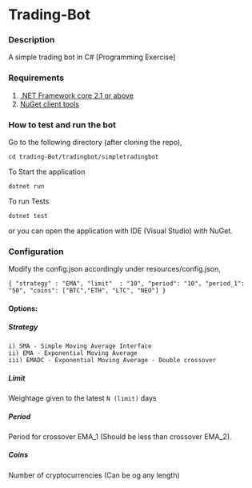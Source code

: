 # Trading-Bot

### Description
A simple trading bot in C# [Programming Exercise]

### Requirements

1. [.NET Framework core 2.1 or above](https://www.microsoft.com/net/download)
2. [NuGet client tools](https://docs.microsoft.com/en-us/nuget/install-nuget-client-tools)

### How to test and run the bot

Go to the following directory (after cloning the repo),

`cd trading-Bot/tradingbot/simpletradingbot`

To Start the application

 `dotnet run`
 
To run Tests

 `dotnet test`
 
or you can open the application with IDE (Visual Studio) with NuGet.


### Configuration 

Modify the config.json accordingly under resources/config.json,

`{
    "strategy" : "EMA",
    "limit"  : "10",
    "period": "10",
    "period_1": "50",
    "coins": ["BTC","ETH", "LTC", "NEO"] }`
  
 #### Options:
 ##### Strategy
    i) SMA - Simple Moving Average Interface
    ii) EMA - Exponential Moving Average
    iii) EMADC - Exponential Moving Average - Double crossover
    
 ##### Limit
  Weightage given to the latest `N (limit)` days
  
 ##### Period
  
  Period for crossover EMA_1 (Should be less than crossover EMA_2).
  
 ##### Coins
  
  Number of cryptocurrencies (Can be og any length)
    
 
 
